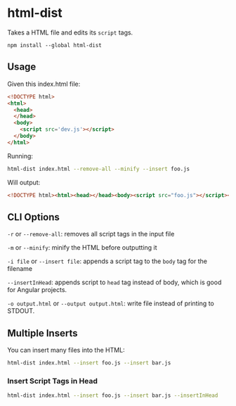 # html-dist

Takes a HTML file and edits its `script` tags.

```
npm install --global html-dist
```

## Usage

Given this index.html file:

```html
<!DOCTYPE html>
<html>
  <head>
  </head>
  <body>
    <script src='dev.js'></script>
  </body>
</html>
```

Running:

```sh
html-dist index.html --remove-all --minify --insert foo.js
```

Will output:

```html
<!DOCTYPE html><html><head></head><body><script src="foo.js"></script></body></html>
```

## CLI Options

`-r` or `--remove-all`: removes all script tags in the input file

`-m` or `--minify`: minify the HTML before outputting it

`-i file` or `--insert file`: appends a script tag to the `body` tag for the filename

`--insertInHead`: appends script to `head` tag instead of body, which is good for Angular projects.

`-o output.html` or `--output output.html`: write file instead of printing to STDOUT.

## Multiple Inserts

You can insert many files into the HTML:

```sh
html-dist index.html --insert foo.js --insert bar.js
```

### Insert Script Tags in Head

```sh
html-dist index.html --insert foo.js --insert bar.js --insertInHead
```




